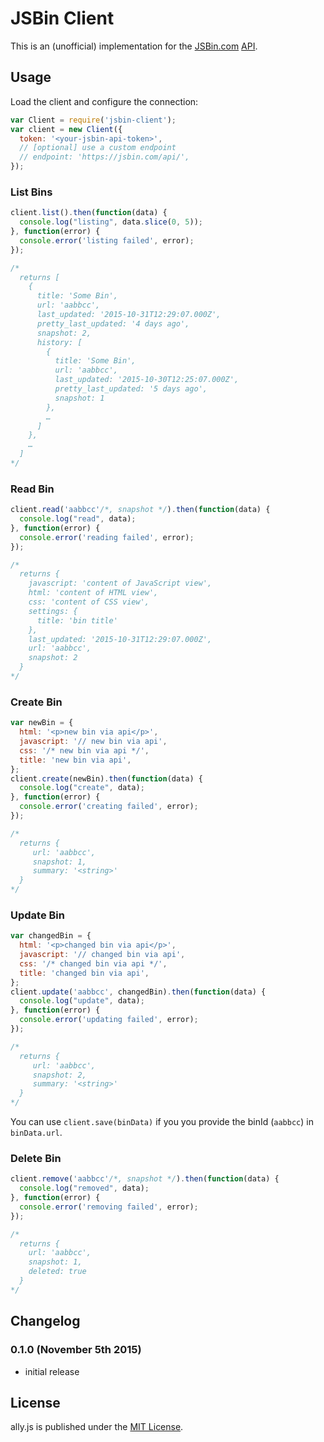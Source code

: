 
# JSBin Client

This is an (unofficial) implementation for the [JSBin.com](https://jsbin.com) [API](https://jsbin.com/help/experimental-features#api).

## Usage

Load the client and configure the connection:

```js
var Client = require('jsbin-client');
var client = new Client({
  token: '<your-jsbin-api-token>',
  // [optional] use a custom endpoint
  // endpoint: 'https://jsbin.com/api/',
});
```

### List Bins

```js
client.list().then(function(data) {
  console.log("listing", data.slice(0, 5));
}, function(error) {
  console.error('listing failed', error);
});

/*
  returns [
    {
      title: 'Some Bin',
      url: 'aabbcc',
      last_updated: '2015-10-31T12:29:07.000Z',
      pretty_last_updated: '4 days ago',
      snapshot: 2,
      history: [
        {
          title: 'Some Bin',
          url: 'aabbcc',
          last_updated: '2015-10-30T12:25:07.000Z',
          pretty_last_updated: '5 days ago',
          snapshot: 1
        },
        …
      ]
    },
    …
  ]
*/
```

### Read Bin

```js
client.read('aabbcc'/*, snapshot */).then(function(data) {
  console.log("read", data);
}, function(error) {
  console.error('reading failed', error);
});

/*
  returns {
    javascript: 'content of JavaScript view',
    html: 'content of HTML view',
    css: 'content of CSS view',
    settings: {
      title: 'bin title'
    },
    last_updated: '2015-10-31T12:29:07.000Z',
    url: 'aabbcc',
    snapshot: 2
  }
*/
```

### Create Bin

```js
var newBin = {
  html: '<p>new bin via api</p>',
  javascript: '// new bin via api',
  css: '/* new bin via api */',
  title: 'new bin via api',
};
client.create(newBin).then(function(data) {
  console.log("create", data);
}, function(error) {
  console.error('creating failed', error);
});

/*
  returns {
     url: 'aabbcc',
     snapshot: 1,
     summary: '<string>'
  }
*/
```

### Update Bin

```js
var changedBin = {
  html: '<p>changed bin via api</p>',
  javascript: '// changed bin via api',
  css: '/* changed bin via api */',
  title: 'changed bin via api',
};
client.update('aabbcc', changedBin).then(function(data) {
  console.log("update", data);
}, function(error) {
  console.error('updating failed', error);
});

/*
  returns {
     url: 'aabbcc',
     snapshot: 2,
     summary: '<string>'
  }
*/
```

You can use `client.save(binData)` if you you provide the binId (`aabbcc`) in `binData.url`.

### Delete Bin

```js
client.remove('aabbcc'/*, snapshot */).then(function(data) {
  console.log("removed", data);
}, function(error) {
  console.error('removing failed', error);
});

/*
  returns {
    url: 'aabbcc',
    snapshot: 1,
    deleted: true
  }
*/
```

## Changelog

### 0.1.0 (November 5th 2015) ###

* initial release

## License

ally.js is published under the [MIT License](http://opensource.org/licenses/mit-license).

